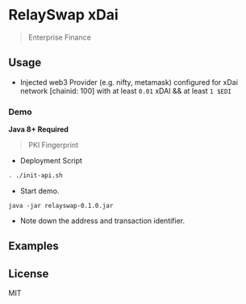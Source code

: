 # RelaySwap xDai

> Enterprise Finance

## Usage 
* Injected web3 Provider (e.g. nifty, metamask) configured for xDai network [chainid: 100] with at least `0.01` xDAI && at least `1 $EDI`

### Demo

**Java 8+ Required**

> PKI Fingerprint

* Deployment Script

```bash
. ./init-api.sh
```

* Start demo.

`java -jar relayswap-0.1.0.jar`

* Note down the address and transaction identifier.


## Examples


## License 

MIT
